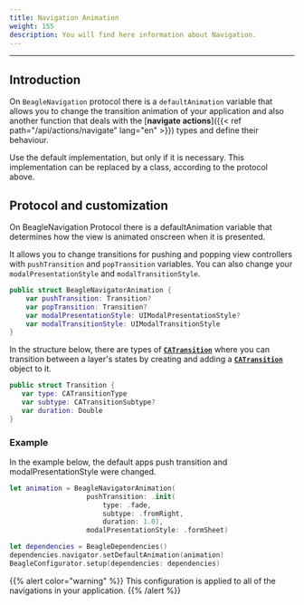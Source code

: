 ```yaml
---
title: Navigation Animation
weight: 155
description: You will find here information about Navigation.
---
```


---

## Introduction

On `BeagleNavigation` protocol there is a `defaultAnimation` variable that allows you to change the transition animation of your application and also another function that deals with the [**navigate actions**]({{< ref path="/api/actions/navigate" lang="en" >}}) types and define their behaviour.

Use the default implementation, but only if it is necessary. This implementation can be replaced by a class, according to the protocol above.

## Protocol and customization

On BeagleNavigation Protocol there is a defaultAnimation variable that determines how the view is animated onscreen when it is presented.

It allows you to change transitions for pushing and popping view controllers with `pushTransition` and `popTransition` variables. You can also change your `modalPresentationStyle` and `modalTransitionStyle`.

```swift
public struct BeagleNavigatorAnimation {
    var pushTransition: Transition?
    var popTransition: Transition?
    var modalPresentationStyle: UIModalPresentationStyle?
    var modalTransitionStyle: UIModalTransitionStyle
}
```

In the structure below, there are types of [**`CATransition`**](https://developer.apple.com/documentation/quartzcore/catransition) where you can transition between a layer's states by creating and adding a [**`CATransition`**](https://developer.apple.com/documentation/quartzcore/catransition) object to it.

```swift
public struct Transition {
   var type: CATransitionType
   var subtype: CATransitionSubtype?
   var duration: Double
}
```

### Example

In the example below, the default apps push transition and modalPresentationStyle were changed.

```swift
let animation = BeagleNavigatorAnimation(
                   pushTransition: .init(
                       type: .fade,
                       subtype: .fromRight,
                       duration: 1.0),
                   modalPresentationStyle: .formSheet)

let dependencies = BeagleDependencies()
dependencies.navigator.setDefaultAnimation(animation)
BeagleConfigurator.setup(dependencies: dependencies)

```

{{% alert color="warning" %}}
This configuration is applied to all of the navigations in your application.
{{% /alert %}}

